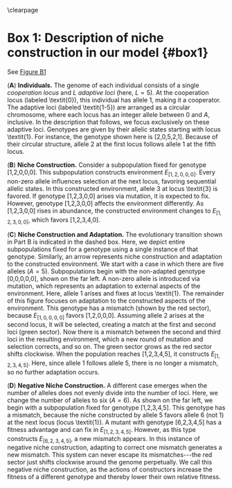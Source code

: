 \clearpage

# Box 1: Description of niche construction in our model {#box1}

See [Figure B1](#figB1)

(**A**) **Individuals.** The genome of each individual consists of a single *cooperation locus* and $L$ *adaptive loci* (here, $L=5$).
At the cooperation locus (labeled \textit{0}), this individual has allele 1, making it a cooperator.
The adaptive loci (labeled \textit{1-5}) are arranged as a circular chromosome, where each locus has an integer allele between 0 and $A$, inclusive.
In the description that follows, we focus exclusively on these adaptive loci.
Genotypes are given by their allelic states starting with locus \textit{1}.
For instance, the genotype shown here is [2,0,5,2,1].
Because of their circular structure, allele 2 at the first locus follows allele 1 at the fifth locus.

(**B**) **Niche Construction.**
Consider a subpopulation fixed for genotype [1,2,0,0,0].
This subpopulation constructs environment $E_{[1,2,0,0,0]}$.
Every non-zero allele influences selection at the next locus, favoring sequential allelic states.
In this constructed environment, allele 3 at locus \textit{3} is favored.
If genotype [1,2,3,0,0] arises via mutation, it is expected to fix.
However, genotype [1,2,3,0,0] affects the environment differently.
As [1,2,3,0,0] rises in abundance, the constructed environment changes to $E_{[1,2,3,0,0]}$, which favors [1,2,3,4,0].

(**C**) **Niche Construction and Adaptation.**
The evolutionary transition shown in Part B is indicated in the dashed box.
Here, we depict entire subpopulations fixed for a genotype using a single instance of that genotype.
Similarly, an arrow represents niche construction and adaptation to the constructed environment.
We start with a case in which there are five alleles ($A=5$).
Subpopulations begin with the non-adapted genotype [0,0,0,0,0], shown on the far left.
A non-zero allele is introduced via mutation, which represents an adaptation to external aspects of the environment.
Here, allele 1 arises and fixes at locus \textit{1}.
The remainder of this figure focuses on adaptation to the constructed aspects of the environment.
This genotype has a mismatch (shown by the red sector), because $E_{[1,0,0,0,0]}$ favors [1,2,0,0,0].
Assuming allele 2 arises at the second locus, it will be selected, creating a match at the first and second loci (green sector).
Now there is a mismatch between the second and third loci in the resulting environment, which a new round of mutation and selection corrects, and so on.
The green sector grows as the red sector shifts clockwise.
When the population reaches [1,2,3,4,5], it constructs $E_{[1,2,3,4,5]}$.
Here, since allele 1 follows allele 5, there is no longer a mismatch, so no further adaptation occurs.

(**D**) **Negative Niche Construction.**
A different case emerges when the number of alleles does not evenly divide into the number of loci.
Here, we change the number of alleles to six ($A=6$).
As shown on the far left, we begin with a subpopulation fixed for genotype [1,2,3,4,5]. 
This genotype has a mismatch, because the niche constructed by allele 5 favors allele 6 (not 1) at the next locus (locus \textit{1}).
A mutant with genotype [6,2,3,4,5] has a fitness advantage and can fix in $E_{[1,2,3,4,5]}$.
However, as this type constructs $E_{[6,2,3,4,5]}$, a new mismatch appears.
In this instance of negative niche construction, adapting to correct one mismatch generates a new mismatch.
This system can never escape its mismatches---the red sector just shifts clockwise around the genome perpetually.
We call this negative niche construction, as the actions of constructors increase the fitness of a different genotype and thereby lower their own relative fitness.

